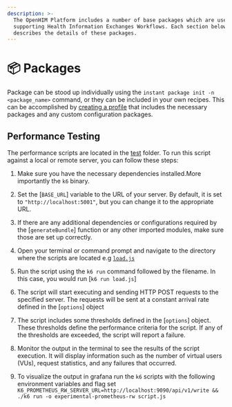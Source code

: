 ```yaml
---
description: >-
  The OpenHIM Platform includes a number of base packages which are useful for
  supporting Health Information Exchanges Workflows. Each section below
  describes the details of these packages.
---
```


# 📦 Packages

Package can be stood up individually using the `instant package init -n <package_name>` command, or they can be included in your own recipes. This can be accomplished by [creating a profile](https://app.gitbook.com/s/TwrbQZir3ZdvejunAFia/getting-started/config#launching-a-profile) that includes the necessary packages and any custom configuration packages.

## Performance Testing

The performance scripts are located in the [test](https://github.com/jembi/platform/tree/main/test) folder. To run this script against a local or remote server, you can follow these steps:

1. Make sure you have the necessary dependencies installed.More importantly the `k6` binary.

2. Set the [`BASE_URL`] variable to the URL of your server. By default, it is set to `"http://localhost:5001"`, but you can change it to the appropriate URL.

3. If there are any additional dependencies or configurations required by the [`generateBundle`] function or any other imported modules, make sure those are set up correctly.

4. Open your terminal or command prompt and navigate to the directory where the scripts are located e.g [`load.js`]("/media/platform/test/performance/scripts/load.js")

5. Run the script using the `k6 run` command followed by the filename. In this case, you would run [`k6 run load.js`]

6. The script will start executing and sending HTTP POST requests to the specified server. The requests will be sent at a constant arrival rate defined in the [`options`] object

7. The script includes some thresholds defined in the [`options`] object. These thresholds define the performance criteria for the script. If any of the thresholds are exceeded, the script will report a failure.

8. Monitor the output in the terminal to see the results of the script execution. It will display information such as the number of virtual users (VUs), request statistics, and any failures that occurred.

9. To visualize the output in grafana run the `k6` scripts with the following environment variables and flag set `K6_PROMETHEUS_RW_SERVER_URL=http://localhost:9090/api/v1/write && ./k6 run -o experimental-prometheus-rw script.js`
